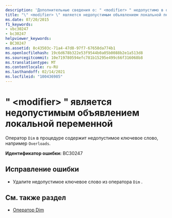 ```yaml
---
description: 'Дополнительные сведения о: " <modifier> " недопустимо в объявлении локальной переменной'
title: "\" <modifier> \" является недопустимым объявлением локальной переменной"
ms.date: 07/20/2015
f1_keywords:
- vbc30247
- bc30247
helpviewer_keywords:
- BC30247
ms.assetid: 8c43503c-71a4-47d8-97f7-67658da774b1
ms.openlocfilehash: 19c6d678b322e53f9544b0a05b0088b2e1a513d8
ms.sourcegitcommit: 10e719780594efc781b15295e499c66f316068b8
ms.translationtype: MT
ms.contentlocale: ru-RU
ms.lasthandoff: 02/14/2021
ms.locfileid: "100436985"
---
```

# <a name="modifier-is-not-valid-on-a-local-variable-declaration"></a>" \<modifier> " является недопустимым объявлением локальной переменной

Оператор `Dim` в процедуре содержит недопустимое ключевое слово, например `Overloads`.  
  
 **Идентификатор ошибки:** BC30247  
  
## <a name="to-correct-this-error"></a>Исправление ошибки  
  
- Удалите недопустимое ключевое слово из оператора `Dim` .  
  
## <a name="see-also"></a>См. также раздел

- [Оператор Dim](../language-reference/statements/dim-statement.md)

